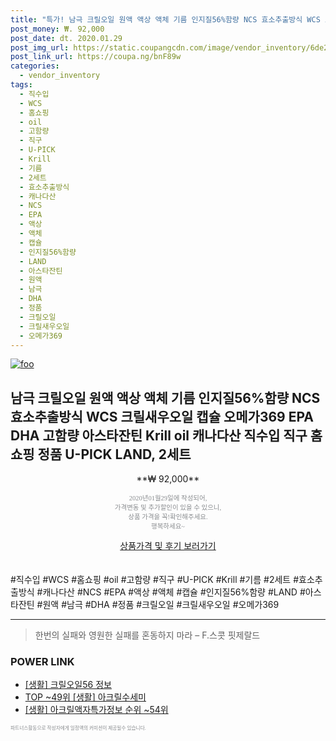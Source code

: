 ```yaml
--- 
title: "특가! 남극 크릴오일 원액 액상 액체 기름 인지질56%함량 NCS 효소추출방식 WCS 크릴새우오일 캡슐 오메가369 EPA DHA 고함량 아스타잔틴 Kril..." 
post_money: ₩. 92,000 
post_date: dt. 2020.01.29 
post_img_url: https://static.coupangcdn.com/image/vendor_inventory/6de2/99c76fc9b5379a757c866bdcdb9f66ec37368764492cfb0e6f3d67d0cd75.jpg 
post_link_url: https://coupa.ng/bnF89w 
categories: 
  - vendor_inventory 
tags: 
  - 직수입 
  - WCS 
  - 홈쇼핑 
  - oil 
  - 고함량 
  - 직구 
  - U-PICK 
  - Krill 
  - 기름 
  - 2세트 
  - 효소추출방식 
  - 캐나다산 
  - NCS 
  - EPA 
  - 액상 
  - 액체 
  - 캡슐 
  - 인지질56%함량 
  - LAND 
  - 아스타잔틴 
  - 원액 
  - 남극 
  - DHA 
  - 정품 
  - 크릴오일 
  - 크릴새우오일 
  - 오메가369 
--- 
```

[![foo](https://static.coupangcdn.com/image/vendor_inventory/6de2/99c76fc9b5379a757c866bdcdb9f66ec37368764492cfb0e6f3d67d0cd75.jpg)](https://coupa.ng/bnF89w) 

## 남극 크릴오일 원액 액상 액체 기름 인지질56%함량 NCS 효소추출방식 WCS 크릴새우오일 캡슐 오메가369 EPA DHA 고함량 아스타잔틴 Krill oil 캐나다산 직수입 직구 홈쇼핑 정품 U-PICK LAND, 2세트 
<p style="text-align: center;">**₩ 92,000**</p> 
<p style="text-align: center;"><span style="color: #898c8f; font-family: Georgia,Times,serif; font-size: 0.75em;">2020년01월29일에 작성되어, <br>가격변동 및 추가할인이 있을 수 있으니,<br> 상품 가격을 꼭!확인해주세요.<br>행복하세요~</span> 
</p>	 
<div markdown="0" style="text-align: center;"><a href="https://coupa.ng/bnF89w" class="btn btn--success">상품가격 및 후기 보러가기</a></div> 
<br><br> 
  #직수입 #WCS #홈쇼핑 #oil #고함량 #직구 #U-PICK #Krill #기름 #2세트 #효소추출방식 #캐나다산 #NCS #EPA #액상 #액체 #캡슐 #인지질56%함량 #LAND #아스타잔틴 #원액 #남극 #DHA #정품 #크릴오일 #크릴새우오일 #오메가369 
<hr> 

> 한번의 실패와 영원한 실패를 혼동하지 마라  – F.스콧 핏제랄드 


### POWER LINK

* <a href="https://blog.naver.com/sakai111/221757108941" target="_blank"> [생활] 크릴오일56 정보 </a>
* <a href="https://blog.naver.com/fasyy4321/221783832644" target="_blank"> TOP ~49위 [생활] 아크릴수세미</a>
* <a href="https://blog.naver.com/sakai111/221775762960" target="_blank"> [생활] 아크릴액자특가정보 순위 ~54위</a>

<span style="color: #898c8f; font-family: Georgia,Times,serif; font-size: 0.55em;">파트너스활동으로 작성자에게 일정액의 커미션이 제공될수 있습니다.</span> 
